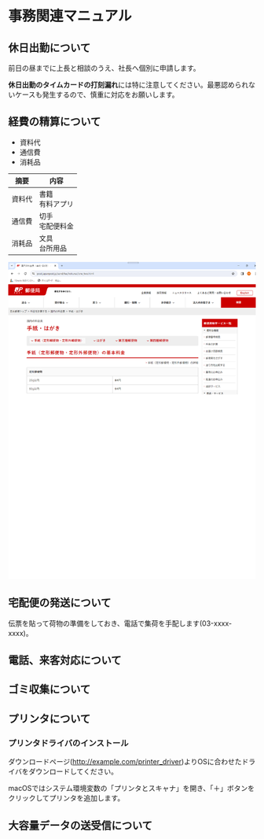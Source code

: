 # 事務関連マニュアル
## 休日出勤について
前日の昼までに上長と相談のうえ、社長へ個別に申請します。

**休日出勤のタイムカードの打刻漏れ**には特に注意してください。最悪認められないケースも発生するので、慎重に対応をお願いします。
## 経費の精算について
- 資料代
- 通信費
- 消耗品

|摘要 |内容
|-- |--
|資料代 |書籍<br>有料アプリ
|通信費 |切手<br>宅配便料金
|消耗品 |文具<br>台所用品

![切手代](img/one_price.png)
## 宅配便の発送について
伝票を貼って荷物の準備をしておき、電話で集荷を手配します(03-xxxx-xxxx)。
## 電話、来客対応について
## ゴミ収集について
## プリンタについて
### プリンタドライバのインストール
ダウンロードページ(http://example.com/printer_driver)よりOSに合わせたドライバをダウンロードしてください。

macOSではシステム環境変数の「プリンタとスキャナ」を開き、「＋」ボタンをクリックしてプリンタを追加します。

## 大容量データの送受信について
